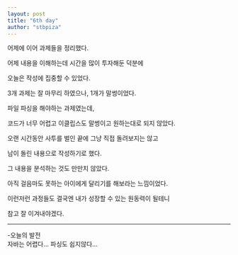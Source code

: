 ```yaml
---
layout: post
title: "6th day"
author: "stbpiza"
---
```


어제에 이어 과제들을 정리했다.

어제 내용을 이해하는데 시간을 많이 투자해둔 덕분에

오늘은 작성에 집중할 수 있었다.

3개 과제는 잘 마무리 하였으나, 1개가 말썽이었다.

파일 파싱을 해야하는 과제였는데,

코드가 너무 어렵고 이클립스도 말썽이고 원하는대로 되지 않았다.

오랜 시간동안 사투를 벌인 끝에 그냥 직접 돌려보지는 않고

남이 돌린 내용으로 작성하기로 했다.

그 내용을 분석하는 것도 만만치 않았다.

아직 걸음마도 못하는 아이에게 달리기를 해보라는 느낌이었다.

이런저런 과정들도 결국엔 내가 성장할 수 있는 원동력이 될테니

참고 잘 이겨내야겠다.

--------------------------------
-오늘의 발전<br>
자바는 어렵다... 파싱도 쉽지않다...
